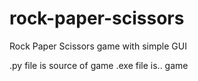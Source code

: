 # rock-paper-scissors
Rock Paper Scissors game with simple GUI


.py file is source of game
.exe file is.. game
